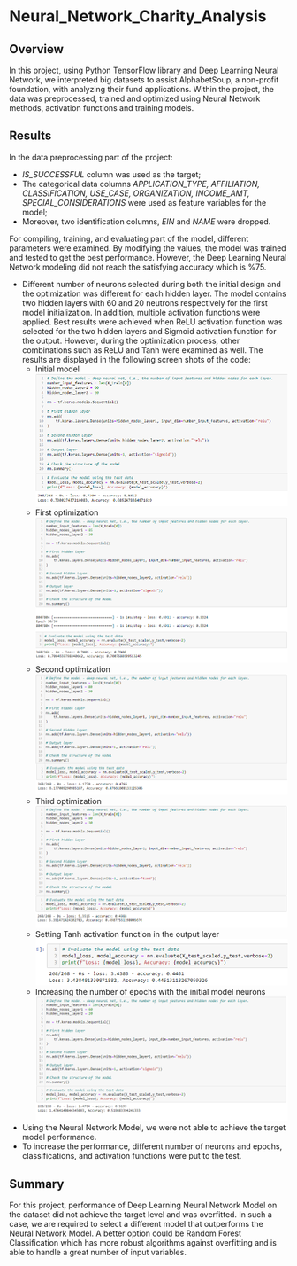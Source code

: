 # Neural_Network_Charity_Analysis
## **Overview**
In this project, using Python TensorFlow library and Deep Learning Neural Network, we interpreted big datasets to assist AlphabetSoup, a non-profit foundation, with analyzing their fund applications. Within the project, the data was preprocessed, trained and optimized using Neural Network methods, activation functions and training models.
## **Results**

In the data preprocessing part of the project:
* *IS_SUCCESSFUL* column was used as the target;
* The categorical data columns *APPLICATION_TYPE,  AFFILIATION,  CLASSIFICATION, USE_CASE, ORGANIZATION, INCOME_AMT, SPECIAL_CONSIDERATIONS* were used as feature variables for the model;
* Moreover, two identification columns, *EIN* and *NAME* were dropped.

For compiling, training, and evaluating part of the model, different parameters were examined. By modifying the values, the model was trained and tested to get the best performance. However, the Deep Learning Neural Network modeling did not reach the satisfying accuracy which is %75.
* Different number of neurons selected during both the initial design and the optimization was different for each hidden layer. The model contains two hidden layers with 60 and 20 neutrons respectively for the first model initialization. In addition, multiple activation functions were applied. Best results were achieved when ReLU activation function was selected for the two hidden layers and Sigmoid activation function for the output. However, during the optimization process, other combinations such as ReLU and Tanh were examined as well. The results are displayed in the following screen shots of the code:
	* Initial model
	![initial_model.png](https://github.com/zkt2018/Neural_Network_Charity_Analysis/blob/main/Resources/initial_model.png)
	* First optimization
	![first_optimization.png](https://github.com/zkt2018/Neural_Network_Charity_Analysis/blob/main/Resources/first_optimization.png)
	* Second optimization
	![second_optimization.png](https://github.com/zkt2018/Neural_Network_Charity_Analysis/blob/main/Resources/second_optimization.png)
	* Third optimization
	![third_optimization.png](https://github.com/zkt2018/Neural_Network_Charity_Analysis/blob/main/Resources/third_optimization.png)
	* Setting Tanh activation function in the output layer
	![train_model_tanh_30_ep_results.png](https://github.com/zkt2018/Neural_Network_Charity_Analysis/blob/main/Resources/train_model_tanh_30_ep_results.png)
	* Increasing the number of epochs with the initial model neurons
	![initial_50_epochs.png](https://github.com/zkt2018/Neural_Network_Charity_Analysis/blob/main/Resources/initial_50_epochs.png)
* Using the Neural Network Model, we were not able to achieve the target model performance.
* To increase the performance, different number of neurons and epochs, classifications, and activation functions were put to the test.

## **Summary**
For this project, performance of Deep Learning Neural Network Model on the dataset did not achieve the target level and was overfitted. In such a case, we are required to select a different model that outperforms the Neural Network Model. A better option could be Random Forest Classification which has more robust algorithms against overfitting and is able to handle a great number of input variables.
